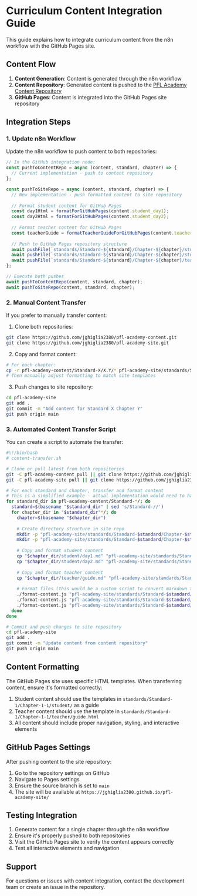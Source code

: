 # Curriculum Content Integration Guide

This guide explains how to integrate curriculum content from the n8n workflow with the GitHub Pages site.

## Content Flow

1. **Content Generation**: Content is generated through the n8n workflow
2. **Content Repository**: Generated content is pushed to the [PFL Academy Content Repository](https://github.com/jghiglia2380/pfl-academy-content)
3. **GitHub Pages**: Content is integrated into the GitHub Pages site repository

## Integration Steps

### 1. Update n8n Workflow

Update the n8n workflow to push content to both repositories:

```javascript
// In the GitHub integration node:
const pushToContentRepo = async (content, standard, chapter) => {
  // Current implementation - push to content repository
};

const pushToSiteRepo = async (content, standard, chapter) => {
  // New implementation - push formatted content to site repository
  
  // Format student content for GitHub Pages
  const day1Html = formatForGitHubPages(content.student_day1);
  const day2Html = formatForGitHubPages(content.student_day2);
  
  // Format teacher content for GitHub Pages
  const teacherGuide = formatTeacherGuideForGitHubPages(content.teacher_day1, content.teacher_day2);
  
  // Push to GitHub Pages repository structure
  await pushFile(`standards/Standard-${standard}/Chapter-${chapter}/student/day1.html`, day1Html);
  await pushFile(`standards/Standard-${standard}/Chapter-${chapter}/student/day2.html`, day2Html);
  await pushFile(`standards/Standard-${standard}/Chapter-${chapter}/teacher/guide.html`, teacherGuide);
};

// Execute both pushes
await pushToContentRepo(content, standard, chapter);
await pushToSiteRepo(content, standard, chapter);
```

### 2. Manual Content Transfer

If you prefer to manually transfer content:

1. Clone both repositories:
```bash
git clone https://github.com/jghiglia2380/pfl-academy-content.git
git clone https://github.com/jghiglia2380/pfl-academy-site.git
```

2. Copy and format content:
```bash
# For each chapter:
cp -r pfl-academy-content/Standard-X/X.Y/* pfl-academy-site/standards/Standard-X/Chapter-X-Y/
# Then manually adjust formatting to match site templates
```

3. Push changes to site repository:
```bash
cd pfl-academy-site
git add .
git commit -m "Add content for Standard X Chapter Y"
git push origin main
```

### 3. Automated Content Transfer Script

You can create a script to automate the transfer:

```bash
#\!/bin/bash
# content-transfer.sh

# Clone or pull latest from both repositories
git -C pfl-academy-content pull || git clone https://github.com/jghiglia2380/pfl-academy-content.git
git -C pfl-academy-site pull || git clone https://github.com/jghiglia2380/pfl-academy-site.git

# For each standard and chapter, transfer and format content
# This is a simplified example - actual implementation would need to handle formatting
for standard_dir in pfl-academy-content/Standard-*/; do
  standard=$(basename "$standard_dir" | sed 's/Standard-//')
  for chapter_dir in "$standard_dir"*/; do
    chapter=$(basename "$chapter_dir")
    
    # Create directory structure in site repo
    mkdir -p "pfl-academy-site/standards/Standard-$standard/Chapter-$standard-$chapter/student"
    mkdir -p "pfl-academy-site/standards/Standard-$standard/Chapter-$standard-$chapter/teacher"
    
    # Copy and format student content
    cp "$chapter_dir/student/day1.md" "pfl-academy-site/standards/Standard-$standard/Chapter-$standard-$chapter/student/day1.html"
    cp "$chapter_dir/student/day2.md" "pfl-academy-site/standards/Standard-$standard/Chapter-$standard-$chapter/student/day2.html"
    
    # Copy and format teacher content
    cp "$chapter_dir/teacher/guide.md" "pfl-academy-site/standards/Standard-$standard/Chapter-$standard-$chapter/teacher/guide.html"
    
    # Format files (this would be a custom script to convert markdown to HTML with site styling)
    ./format-content.js "pfl-academy-site/standards/Standard-$standard/Chapter-$standard-$chapter/student/day1.html"
    ./format-content.js "pfl-academy-site/standards/Standard-$standard/Chapter-$standard-$chapter/student/day2.html"
    ./format-content.js "pfl-academy-site/standards/Standard-$standard/Chapter-$standard-$chapter/teacher/guide.html"
  done
done

# Commit and push changes to site repository
cd pfl-academy-site
git add .
git commit -m "Update content from content repository"
git push origin main
```

## Content Formatting

The GitHub Pages site uses specific HTML templates. When transferring content, ensure it's formatted correctly:

1. Student content should use the templates in `standards/Standard-1/Chapter-1-1/student/` as a guide
2. Teacher content should use the template in `standards/Standard-1/Chapter-1-1/teacher/guide.html`
3. All content should include proper navigation, styling, and interactive elements

## GitHub Pages Settings

After pushing content to the site repository:

1. Go to the repository settings on GitHub
2. Navigate to Pages settings
3. Ensure the source branch is set to `main`
4. The site will be available at `https://jghiglia2380.github.io/pfl-academy-site/`

## Testing Integration

1. Generate content for a single chapter through the n8n workflow
2. Ensure it's properly pushed to both repositories
3. Visit the GitHub Pages site to verify the content appears correctly
4. Test all interactive elements and navigation

## Support

For questions or issues with content integration, contact the development team or create an issue in the repository.
